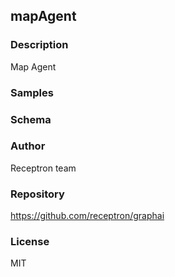 ## mapAgent

### Description

Map Agent

### Samples



### Schema


### Author

Receptron team

### Repository

https://github.com/receptron/graphai


### License

MIT

